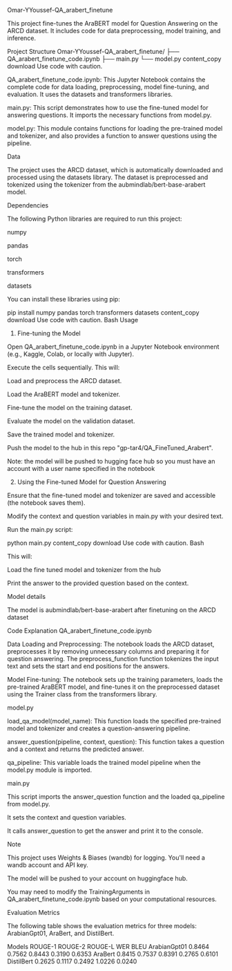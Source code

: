 Omar-YYoussef-QA_arabert_finetune

This project fine-tunes the AraBERT model for Question Answering on the ARCD dataset. It includes code for data preprocessing, model training, and inference.

Project Structure
Omar-YYoussef-QA_arabert_finetune/
├── QA_arabert_finetune_code.ipynb
├── main.py
└── model.py
content_copy
download
Use code with caution.

QA_arabert_finetune_code.ipynb: This Jupyter Notebook contains the complete code for data loading, preprocessing, model fine-tuning, and evaluation. It uses the datasets and transformers libraries.

main.py: This script demonstrates how to use the fine-tuned model for answering questions. It imports the necessary functions from model.py.

model.py: This module contains functions for loading the pre-trained model and tokenizer, and also provides a function to answer questions using the pipeline.

Data

The project uses the ARCD dataset, which is automatically downloaded and processed using the datasets library. The dataset is preprocessed and tokenized using the tokenizer from the aubmindlab/bert-base-arabert model.

Dependencies

The following Python libraries are required to run this project:

numpy

pandas

torch

transformers

datasets

You can install these libraries using pip:

pip install numpy pandas torch transformers datasets
content_copy
download
Use code with caution.
Bash
Usage
1. Fine-tuning the Model

Open QA_arabert_finetune_code.ipynb in a Jupyter Notebook environment (e.g., Kaggle, Colab, or locally with Jupyter).

Execute the cells sequentially. This will:

Load and preprocess the ARCD dataset.

Load the AraBERT model and tokenizer.

Fine-tune the model on the training dataset.

Evaluate the model on the validation dataset.

Save the trained model and tokenizer.

Push the model to the hub in this repo "gp-tar4/QA_FineTuned_Arabert".

Note: the model will be pushed to hugging face hub so you must have an account with a user name specified in the notebook

2. Using the Fine-tuned Model for Question Answering

Ensure that the fine-tuned model and tokenizer are saved and accessible (the notebook saves them).

Modify the context and question variables in main.py with your desired text.

Run the main.py script:

python main.py
content_copy
download
Use code with caution.
Bash

This will:

Load the fine tuned model and tokenizer from the hub

Print the answer to the provided question based on the context.

Model details

The model is aubmindlab/bert-base-arabert after finetuning on the ARCD dataset

Code Explanation
QA_arabert_finetune_code.ipynb

Data Loading and Preprocessing: The notebook loads the ARCD dataset, preprocesses it by removing unnecessary columns and preparing it for question answering. The preprocess_function function tokenizes the input text and sets the start and end positions for the answers.

Model Fine-tuning: The notebook sets up the training parameters, loads the pre-trained AraBERT model, and fine-tunes it on the preprocessed dataset using the Trainer class from the transformers library.

model.py

load_qa_model(model_name): This function loads the specified pre-trained model and tokenizer and creates a question-answering pipeline.

answer_question(pipeline, context, question): This function takes a question and a context and returns the predicted answer.

qa_pipeline: This variable loads the trained model pipeline when the model.py module is imported.

main.py

This script imports the answer_question function and the loaded qa_pipeline from model.py.

It sets the context and question variables.

It calls answer_question to get the answer and print it to the console.

Note

This project uses Weights & Biases (wandb) for logging. You'll need a wandb account and API key.

The model will be pushed to your account on huggingface hub.

You may need to modify the TrainingArguments in QA_arabert_finetune_code.ipynb based on your computational resources.

Evaluation Metrics

The following table shows the evaluation metrics for three models: ArabianGpt01, AraBert, and DistilBert.

Models	ROUGE-1	ROUGE-2	ROUGE-L	WER	BLEU
ArabianGpt01	0.8464	0.7562	0.8443	0.3190	0.6353
AraBert	0.8415	0.7537	0.8391	0.2765	0.6101
DistilBert	0.2625	0.1117	0.2492	1.0226	0.0240
